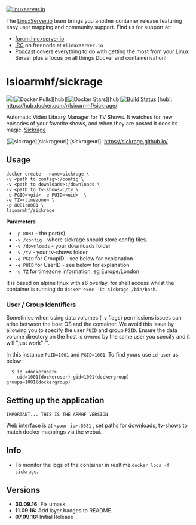 [linuxserverurl]: https://linuxserver.io
[forumurl]: https://forum.linuxserver.io
[ircurl]: https://www.linuxserver.io/index.php/irc/
[podcasturl]: https://www.linuxserver.io/index.php/category/podcast/

[![linuxserver.io](https://www.linuxserver.io/wp-content/uploads/2015/06/linuxserver_medium.png)][linuxserverurl]

The [LinuxServer.io][linuxserverurl] team brings you another container release featuring easy user mapping and community support. Find us for support at:
* [forum.linuxserver.io][forumurl]
* [IRC][ircurl] on freenode at `#linuxserver.io`
* [Podcast][podcasturl] covers everything to do with getting the most from your Linux Server plus a focus on all things Docker and containerisation!

# lsioarmhf/sickrage
[![](https://images.microbadger.com/badges/image/lsioarmhf/sickrage.svg)](http://microbadger.com/images/lsioarmhf/sickrage "Get your own image badge on microbadger.com")[![Docker Pulls](https://img.shields.io/docker/pulls/lsioarmhf/sickrage.svg)][hub][![Docker Stars](https://img.shields.io/docker/stars/lsioarmhf/sickrage.svg)][hub][![Build Status](http://jenkins.linuxserver.io:8080/buildStatus/icon?job=Dockers/LinuxServer.io-armhf/lsioarmhf-sickrage)](http://jenkins.linuxserver.io:8080/job/Dockers/job/LinuxServer.io-armhf/job/lsioarmhf-sickrage/)
[hub]: https://hub.docker.com/r/lsioarmhf/sickrage/

Automatic Video Library Manager for TV Shows. It watches for new episodes of your favorite shows, and when they are posted it does its magic. [Sickrage](https://sickrage.github.io/)

[![sickrage](https://raw.githubusercontent.com/linuxserver/docker-templates/master/linuxserver.io/img/sickrage-banner.png)][sickrageurl]
[sickrageurl]: https://sickrage.github.io/

## Usage

```
docker create --name=sickrage \
-v <path to config>:/config \
-v <path to downloads>:/downloads \
-v <path to tv-shows>:/tv \
-e PGID=<gid> -e PUID=<uid>  \
-e TZ=<timezone> \
-p 8081:8081 \
lsioarmhf/sickrage
```

**Parameters**

* `-p 8081` - the port(s)
* `-v /config` - where sickrage should store config files.
* `-v /downloads` - your downloads folder
* `-v /tv` - your tv-shows folder
* `-e PGID` for GroupID - see below for explanation
* `-e PUID` for UserID - see below for explanation
* `-e TZ` for timezone information, eg Europe/London

It is based on alpine linux with s6 overlay, for shell access whilst the container is running do `docker exec -it sickrage /bin/bash`.

### User / Group Identifiers

Sometimes when using data volumes (`-v` flags) permissions issues can arise between the host OS and the container. We avoid this issue by allowing you to specify the user `PUID` and group `PGID`. Ensure the data volume directory on the host is owned by the same user you specify and it will "just work" ™.

In this instance `PUID=1001` and `PGID=1001`. To find yours use `id user` as below:

```
  $ id <dockeruser>
    uid=1001(dockeruser) gid=1001(dockergroup) groups=1001(dockergroup)
```

## Setting up the application 
`IMPORTANT... THIS IS THE ARMHF VERSION`

Web interface is at `<your ip>:8081` , set paths for downloads, tv-shows to match docker mappings via the webui.


## Info

* To monitor the logs of the container in realtime `docker logs -f sickrage`.



## Versions

+ **30.09.16:** Fix umask.
+ **11.09.16:** Add layer badges to README.
+ **07.09.16:** Initial Release
